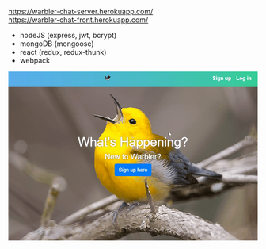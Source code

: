 https://warbler-chat-server.herokuapp.com/  
https://warbler-chat-front.herokuapp.com/

- nodeJS (express, jwt, bcrypt)
- mongoDB (mongoose)
- react (redux, redux-thunk)
- webpack

![](app.gif)
